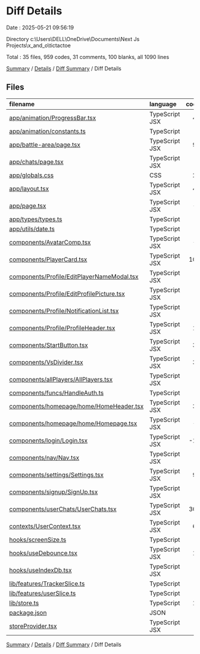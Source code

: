 # Diff Details

Date : 2025-05-21 09:56:19

Directory c:\\Users\\DELL\\OneDrive\\Documents\\Next Js Projects\\x_and_o\\tictactoe

Total : 35 files,  959 codes, 31 comments, 100 blanks, all 1090 lines

[Summary](results.md) / [Details](details.md) / [Diff Summary](diff.md) / Diff Details

## Files
| filename | language | code | comment | blank | total |
| :--- | :--- | ---: | ---: | ---: | ---: |
| [app/animation/ProgressBar.tsx](/app/animation/ProgressBar.tsx) | TypeScript JSX | 46 | 4 | 7 | 57 |
| [app/animation/constants.ts](/app/animation/constants.ts) | TypeScript | 1 | 0 | 0 | 1 |
| [app/battle-area/page.tsx](/app/battle-area/page.tsx) | TypeScript JSX | 90 | 14 | 17 | 121 |
| [app/chats/page.tsx](/app/chats/page.tsx) | TypeScript JSX | 2 | 0 | 0 | 2 |
| [app/globals.css](/app/globals.css) | CSS | 27 | 1 | 2 | 30 |
| [app/layout.tsx](/app/layout.tsx) | TypeScript JSX | 44 | -43 | 0 | 1 |
| [app/page.tsx](/app/page.tsx) | TypeScript JSX | -4 | -1 | -1 | -6 |
| [app/types/types.ts](/app/types/types.ts) | TypeScript | 5 | 0 | 0 | 5 |
| [app/utils/date.ts](/app/utils/date.ts) | TypeScript | 0 | -3 | -1 | -4 |
| [components/AvatarComp.tsx](/components/AvatarComp.tsx) | TypeScript JSX | -2 | 0 | -1 | -3 |
| [components/PlayerCard.tsx](/components/PlayerCard.tsx) | TypeScript JSX | 109 | 3 | 9 | 121 |
| [components/Profile/EditPlayerNameModal.tsx](/components/Profile/EditPlayerNameModal.tsx) | TypeScript JSX | 3 | 0 | 1 | 4 |
| [components/Profile/EditProfilePicture.tsx](/components/Profile/EditProfilePicture.tsx) | TypeScript JSX | 5 | 0 | 1 | 6 |
| [components/Profile/NotificationList.tsx](/components/Profile/NotificationList.tsx) | TypeScript JSX | 4 | 0 | 0 | 4 |
| [components/Profile/ProfileHeader.tsx](/components/Profile/ProfileHeader.tsx) | TypeScript JSX | 10 | 7 | 4 | 21 |
| [components/StartButton.tsx](/components/StartButton.tsx) | TypeScript JSX | 35 | 2 | 6 | 43 |
| [components/VsDivider.tsx](/components/VsDivider.tsx) | TypeScript JSX | 37 | 0 | 6 | 43 |
| [components/allPlayers/AllPlayers.tsx](/components/allPlayers/AllPlayers.tsx) | TypeScript JSX | 5 | 12 | -1 | 16 |
| [components/funcs/HandleAuth.ts](/components/funcs/HandleAuth.ts) | TypeScript | 2 | 0 | 0 | 2 |
| [components/homepage/home/HomeHeader.tsx](/components/homepage/home/HomeHeader.tsx) | TypeScript JSX | 30 | 0 | 0 | 30 |
| [components/homepage/home/Homepage.tsx](/components/homepage/home/Homepage.tsx) | TypeScript JSX | -1 | 1 | 0 | 0 |
| [components/login/Login.tsx](/components/login/Login.tsx) | TypeScript JSX | -14 | 14 | -1 | -1 |
| [components/nav/Nav.tsx](/components/nav/Nav.tsx) | TypeScript JSX | 5 | 0 | 0 | 5 |
| [components/settings/Settings.tsx](/components/settings/Settings.tsx) | TypeScript JSX | 99 | 0 | 2 | 101 |
| [components/signup/SignUp.tsx](/components/signup/SignUp.tsx) | TypeScript JSX | 4 | 0 | 1 | 5 |
| [components/userChats/UserChats.tsx](/components/userChats/UserChats.tsx) | TypeScript JSX | 307 | 15 | 30 | 352 |
| [contexts/UserContext.tsx](/contexts/UserContext.tsx) | TypeScript JSX | 61 | 1 | 12 | 74 |
| [hooks/screenSize.ts](/hooks/screenSize.ts) | TypeScript | 0 | -1 | 0 | -1 |
| [hooks/useDebounce.tsx](/hooks/useDebounce.tsx) | TypeScript JSX | 13 | 5 | 5 | 23 |
| [hooks/useIndexDb.tsx](/hooks/useIndexDb.tsx) | TypeScript JSX | 1 | 0 | 0 | 1 |
| [lib/features/TrackerSlice.ts](/lib/features/TrackerSlice.ts) | TypeScript | 6 | 0 | 0 | 6 |
| [lib/features/userSlice.ts](/lib/features/userSlice.ts) | TypeScript | 2 | 0 | 0 | 2 |
| [lib/store.ts](/lib/store.ts) | TypeScript | 19 | 0 | 2 | 21 |
| [package.json](/package.json) | JSON | 1 | 0 | 0 | 1 |
| [storeProvider.tsx](/storeProvider.tsx) | TypeScript JSX | 7 | 0 | 0 | 7 |

[Summary](results.md) / [Details](details.md) / [Diff Summary](diff.md) / Diff Details